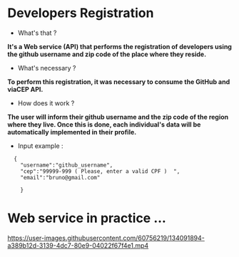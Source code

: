 # Developers Registration

- What's that ?

<b>It's a Web service (API) that performs the registration of developers using the github username and zip code of the place where they reside.</b>

- What's necessary ?

<b>To perform this registration, it was necessary to consume the GitHub  and viaCEP API.</b>

- How does it work ?

<b>The user will inform their github username and the zip code of the region where they live. Once this is done, each individual's data will be automatically implemented in their profile.</b>

- Input example :

```
  {
    "username":"github_username",
    "cep":"99999-999 ( Please, enter a valid CPF )  ",
    "email":"bruno@gmail.com"
    
    }
``` 


# Web service in practice ...


https://user-images.githubusercontent.com/60756219/134091894-a389b12d-3139-4dc7-80e9-04022f67f4e1.mp4


